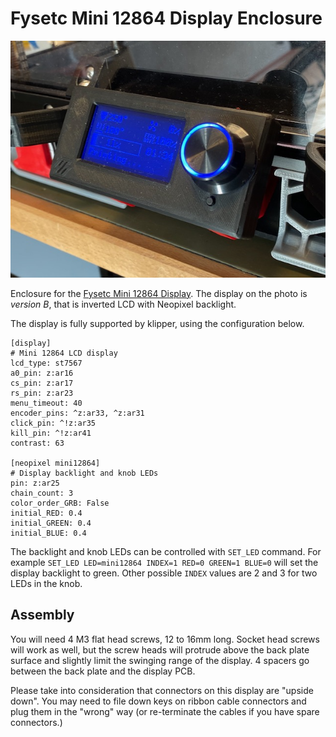 # Fysetc Mini 12864 Display Enclosure

![Photo of the enclosure](mini12864_enclosure.jpeg)

Enclosure for the [Fysetc Mini 12864 Display](https://www.aliexpress.com/item/32862853197.html). The display on the photo is _version B_, that is inverted LCD with Neopixel backlight.

The display is fully supported by klipper, using the configuration below.


```
[display]
# Mini 12864 LCD display
lcd_type: st7567
a0_pin: z:ar16
cs_pin: z:ar17
rs_pin: z:ar23
menu_timeout: 40
encoder_pins: ^z:ar33, ^z:ar31
click_pin: ^!z:ar35
kill_pin: ^!z:ar41
contrast: 63

[neopixel mini12864]
# Display backlight and knob LEDs
pin: z:ar25
chain_count: 3
color_order_GRB: False
initial_RED: 0.4
initial_GREEN: 0.4
initial_BLUE: 0.4
```


The backlight and knob LEDs can be controlled with `SET_LED` command. For example `SET_LED LED=mini12864 INDEX=1 RED=0 GREEN=1 BLUE=0` will set the display backlight to green. Other possible `INDEX` values are 2 and 3 for two LEDs in the knob.

## Assembly

You will need 4 M3 flat head screws, 12 to 16mm long. Socket head screws will work as well, but the screw heads will protrude above the back plate surface and slightly limit the swinging range of the display. 4 spacers go between the back plate and the display PCB.

Please take into consideration that connectors on this display are "upside down". You may need to file down keys on ribbon cable connectors and plug them in the "wrong" way (or re-terminate the cables if you have spare connectors.)